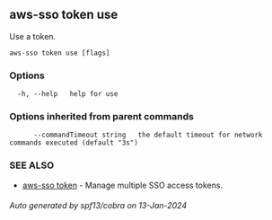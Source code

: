 ## aws-sso token use

Use a token.

```
aws-sso token use [flags]
```

### Options

```
  -h, --help   help for use
```

### Options inherited from parent commands

```
      --commandTimeout string   the default timeout for network commands executed (default "3s")
```

### SEE ALSO

* [aws-sso token](aws-sso_token.md)	 - Manage multiple SSO access tokens.

###### Auto generated by spf13/cobra on 13-Jan-2024
